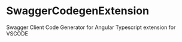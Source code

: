 # SwaggerCodegenExtension
Swagger Client Code Generator for Angular Typescript extension for VSCODE
